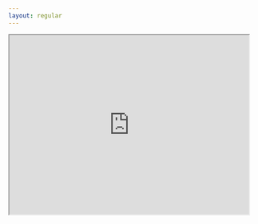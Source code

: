 ```yaml
---
layout: regular
---
```




<iframe width="480" height="360" src="http://s280.photobucket.com/user/Avi_Karn/embed/slideshow/website"></iframe>
